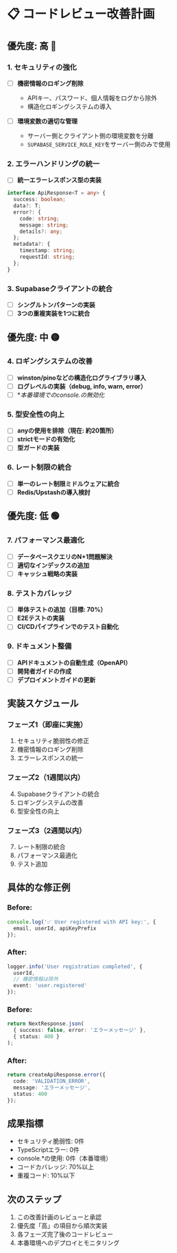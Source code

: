 # 📋 コードレビュー改善計画

## 優先度: 高 🔴

### 1. セキュリティの強化
- [ ] **機密情報のロギング削除**
  - APIキー、パスワード、個人情報をログから除外
  - 構造化ロギングシステムの導入

- [ ] **環境変数の適切な管理**
  - サーバー側とクライアント側の環境変数を分離
  - `SUPABASE_SERVICE_ROLE_KEY`をサーバー側のみで使用

### 2. エラーハンドリングの統一
- [ ] **統一エラーレスポンス型の実装**
```typescript
interface ApiResponse<T = any> {
  success: boolean;
  data?: T;
  error?: {
    code: string;
    message: string;
    details?: any;
  };
  metadata?: {
    timestamp: string;
    requestId: string;
  };
}
```

### 3. Supabaseクライアントの統合
- [ ] **シングルトンパターンの実装**
- [ ] **3つの重複実装を1つに統合**

## 優先度: 中 🟡

### 4. ロギングシステムの改善
- [ ] **winston/pinoなどの構造化ログライブラリ導入**
- [ ] **ログレベルの実装（debug, info, warn, error）**
- [ ] **本番環境でのconsole.*の無効化**

### 5. 型安全性の向上
- [ ] **anyの使用を排除（現在: 約20箇所）**
- [ ] **strictモードの有効化**
- [ ] **型ガードの実装**

### 6. レート制限の統合
- [ ] **単一のレート制限ミドルウェアに統合**
- [ ] **Redis/Upstashの導入検討**

## 優先度: 低 🟢

### 7. パフォーマンス最適化
- [ ] **データベースクエリのN+1問題解決**
- [ ] **適切なインデックスの追加**
- [ ] **キャッシュ戦略の実装**

### 8. テストカバレッジ
- [ ] **単体テストの追加（目標: 70%）**
- [ ] **E2Eテストの実装**
- [ ] **CI/CDパイプラインでのテスト自動化**

### 9. ドキュメント整備
- [ ] **APIドキュメントの自動生成（OpenAPI）**
- [ ] **開発者ガイドの作成**
- [ ] **デプロイメントガイドの更新**

## 実装スケジュール

### フェーズ1（即座に実施）
1. セキュリティ脆弱性の修正
2. 機密情報のロギング削除
3. エラーレスポンスの統一

### フェーズ2（1週間以内）
4. Supabaseクライアントの統合
5. ロギングシステムの改善
6. 型安全性の向上

### フェーズ3（2週間以内）
7. レート制限の統合
8. パフォーマンス最適化
9. テスト追加

## 具体的な修正例

### Before:
```typescript
console.log('✅ User registered with API key:', {
  email, userId, apiKeyPrefix
});
```

### After:
```typescript
logger.info('User registration completed', {
  userId,
  // 機密情報は除外
  event: 'user.registered'
});
```

### Before:
```typescript
return NextResponse.json(
  { success: false, error: 'エラーメッセージ' },
  { status: 400 }
);
```

### After:
```typescript
return createApiResponse.error({
  code: 'VALIDATION_ERROR',
  message: 'エラーメッセージ',
  status: 400
});
```

## 成果指標

- セキュリティ脆弱性: 0件
- TypeScriptエラー: 0件
- console.*の使用: 0件（本番環境）
- コードカバレッジ: 70%以上
- 重複コード: 10%以下

## 次のステップ

1. この改善計画のレビューと承認
2. 優先度「高」の項目から順次実装
3. 各フェーズ完了後のコードレビュー
4. 本番環境へのデプロイとモニタリング